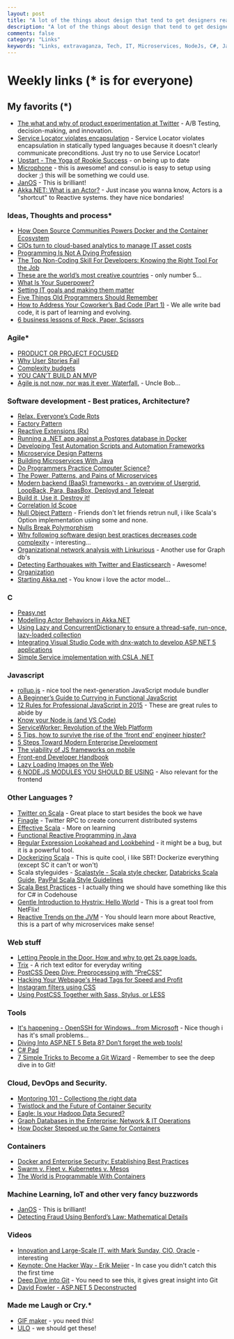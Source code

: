 ```yaml
---
layout: post
title: "A lot of the things about design that tend to get designers really interested aren't that important."
description: "A lot of the things about design that tend to get designers really interested aren't that important."
comments: false
category: "Links"
keywords: "Links, extravaganza, Tech, IT, Microservices, NodeJs, C#, Javascript, Solution architecture"
---
```

# Weekly links (* is for everyone) #

##   My favorits (*) ##
  * [The what and why of product experimentation at Twitter](https://blog.twitter.com/2015/the-what-and-why-of-product-experimentation-at-twitter-0) - A/B Testing, decision-making, and innovation.
  * [Service Locator violates encapsulation](http://blog.ploeh.dk/2015/10/26/service-locator-violates-encapsulation/) - Service Locator violates encapsulation in statically typed languages because it doesn't clearly communicate preconditions. Just try no to use Service Locator!
  * [Upstart - The Yoga of Rookie Success](https://msdn.microsoft.com/en-us/magazine/mt573709?f=255&MSPPError=-2147217396) - on being up to date
  * [Microphone](http://blog.nethouse.se/2015/10/19/introducing-microphone-microservices-with-service-discovery-for-net/) - this is awesome! and consul.io is easy to setup using docker ;) this will be something we could use.
  * [JanOS](http://janos.io/) - This is brilliant!
  * [Akka.NET: What is an Actor?](https://petabridge.com/blog/akkadotnet-what-is-an-actor/) - Just incase you wanna know, Actors is a "shortcut" to Reactive systems. they have nice bondaries!
 
###  Ideas, Thoughts and process* ###
  * [How Open Source Communities Powers Docker and the Container Ecosystem](http://thenewstack.io/open-source-communities-define-docker-container-ecosystem/)
  * [CIOs turn to cloud-based analytics to manage IT asset costs](http://www.cio.com/article/2996559/cloud-computing/cios-turn-to-cloud-based-analytics-to-manage-it-asset-costs.html#tk.rss_itstrategy)
  * [Programming Is Not A Dying Profession](http://thecodist.com/article/programming-is-not-a-dying-profession)
  * [The Top Non-Coding Skill For Developers: Knowing the Right Tool For the Job](https://dzone.com/articles/the-top-non-coding-skill-of-a-developer-the-right)
  * [These are the world’s most creative countries](https://agenda.weforum.org/2015/10/most-creative-countries-in-the-world/) - only number 5...
  * [What Is Your Superpower?](http://benscheirman.com/2015/10/what-is-your-superpower/?utm_source=feedburner&utm_medium=feed&utm_campaign=Feed%3A+ficklebits+%28Fickle+Bits%29)
  * [Setting IT goals and making them matter](http://www.cio.com/article/2997581/cio-role/setting-it-goals-and-making-them-matter.html#tk.rss_itstrategy)
  * [Five Things Old Programmers Should Remember](https://medium.com/@garywiz/five-things-old-programmers-need-to-remember-e78caf0b0973#.z02zw77sv)
  * [How to Address Your Coworker’s Bad Code (Part 1)](http://www.daedtech.com/how-to-address-your-coworkers-bad-code-part-1) - We alle write bad code, it is part of learning and evolving.
  * [6 business lessons of Rock, Paper, Scissors](http://www.cio.com/article/2997734/it-strategy/6-business-lessons-of-rock-paper-scissors.html#tk.rss_itstrategy)


### Agile* ###
  * [PRODUCT OR PROJECT FOCUSED](http://elegantcode.com/2015/10/24/product-or-project-focused/)
  * [Why User Stories Fail](http://www.javacodegeeks.com/2015/10/why-user-stories-fail.html?)
  * [Complexity budgets](http://scattered-thoughts.net/blog/2015/10/25/complexity-budgets/)
  * [YOU CAN’T BUILD AN MVP](http://www.gilzilberfeld.com/2015/10/you-cant-build-an-mvp.html)
  * [Agile is not now, nor was it ever, Waterfall.](https://blog.8thlight.com/uncle-bob/2015/10/16/agile-and-waterfall.html) - Uncle Bob...


###  Software development - Best pratices, Architecture? ###
  * [Relax. Everyone’s Code Rots](http://blog.ndepend.com/relax-everyones-code-rots/)
  * [Factory Pattern](http://code.tutsplus.com/tutorials/design-patterns-the-factory-method-pattern--cms-24530)
  * [Reactive Extensions (Rx)](http://www.codeproject.com/Articles/878014/Reactive-Extensions-Rx) 
  * [Running a .NET app against a Postgres database in Docker](http://codebetter.com/kylebaley/2015/10/25/running-a-net-app-against-a-postgres-database-in-docker/)
  * [Developing Test Automation Scripts and Automation Frameworks](http://www.infoq.com/articles/test-scripts-frameworks)
  * [Microservice Design Patterns](https://dzone.com/articles/microservice-design-patterns)
  * [Building Microservices With Java](https://dzone.com/articles/building-microservices-with-java)
  * [Do Programmers Practice Computer Science?](http://www.daedtech.com/do-programmers-practice-computer-science)
  * [The Power, Patterns, and Pains of Microservices](https://dzone.com/articles/the-power-patterns-and-pains-of-microservices)
  * [Modern backend (BaaS) frameworks - an overview of Usergrid, LoopBack, Para, BaasBox, Deployd and Telepat](http://www.erudika.com/blog/2015/10/21/backend-frameworks-usergrid-loopback-para-baasbox-deployd-telepat)
  * [Build it, Use it, Destroy it!](https://alexandrebrisebois.wordpress.com/2015/10/17/build-it-use-it-destroy-it/)
  * [Correlation Id Scope](http://weblogs.asp.net/ricardoperes/correlation-id-scope?WT.mc_id=DX_MVP4025064)
  * [Null Object Pattern](http://deviq.com/null-object-pattern/) - Friends don't let friends retrun null, i like Scala's Option implementation using some and none.
  * [Nulls Break Polymorphism](http://ardalis.com/nulls-break-polymorphism)
  * [Why following software design best practices decreases code complexity](http://enterprisecraftsmanship.com/2015/10/26/why-following-software-design-best-practices-decreases-code-complexity/) - interesting... 
  * [Organizational network analysis with Linkurious](https://linkurio.us/organizational-network-analysis-with-linkurious/) - Another use for Graph db's
  * [Detecting Earthquakes with Twitter and Elasticsearch](http://thenewstack.io/detecting-earthquakes-twitter-elasticsearch/) - Awesome!
  * [Organization](http://theprogrammersparadox.blogspot.dk/2015/10/organization.html)
  * [Starting Akka.net](http://blog.jaywayco.co.uk/starting-akka-net/) - You know i love the actor model...

###  **C** ###
  * [Peasy.net](https://github.com/ahanusa/Peasy.NET/wiki) 
  * [Modelling Actor Behaviors in Akka.NET](https://visualstudiomagazine.com/articles/2015/10/01/modelling-actor-behaviors.aspx)
  * [Using Lazy and ConcurrentDictionary to ensure a thread-safe, run-once, lazy-loaded collection](https://blogs.endjin.com/2015/10/using-lazy-and-concurrentdictionary-to-ensure-a-thread-safe-run-once-lazy-loaded-collection/)
  * [Integrating Visual Studio Code with dnx-watch to develop ASP.NET 5 applications](http://www.hanselman.com/blog/IntegratingVisualStudioCodeWithDnxwatchToDevelopASPNET5Applications.aspx)
  * [Simple Service implementation with CSLA .NET](http://www.lhotka.net/weblog/SimpleServiceImplementationWithCSLANET.aspx)

###  Javascript ###
  * [rollup.js](http://rollupjs.org/) - nice tool the next-generation JavaScript module bundler
  * [A Beginner’s Guide to Currying in Functional JavaScript](http://www.sitepoint.com/currying-in-functional-javascript/)
  * [12 Rules for Professional JavaScript in 2015](https://medium.com/@housecor/12-rules-for-professional-javascript-in-2015-f158e7d3f0fc#.699roq82b) - These are great rules to abide by
  * [Know your Node.js (and VS Code)](https://channel9.msdn.com/coding4fun/blog/Know-your-Nodejs-and-VS-Code?WT.mc_id=DX_MVP4025064)
  * [ServiceWorker: Revolution of the Web Platform](https://ponyfoo.com/articles/serviceworker-revolution)
  * [5 Tips, how to survive the rise of the ‘front end’ engineer hipster?](http://www.clemensreijnen.nl/post/2015/10/22/5-tips-how-to-survive-the-rise-of-the-front-end-engineer-hipster)
  * [5 Steps Toward Modern Enterprise Development](http://www.love2dev.com/#!article/5%20Steps%20Toward%20Modern%20Enterprise%20Development)
  * [The viability of JS frameworks on mobile](https://joreteg.com/blog/viability-of-js-frameworks-on-mobile)
  * [Front-end Developer Handbook](http://www.frontendhandbook.com/)
  * [Lazy Loading Images on the Web](http://developer.telerik.com/featured/lazy-loading-images-on-the-web/)
  * [6 NODE.JS MODULES YOU SHOULD BE USING](http://www.programmableweb.com/news/6-node.js-modules-you-should-be-using/analysis/2015/10/26) - Also relevant for the frontend

###  Other Languages ? ###
  * [Twitter on Scala](http://twitter.github.io/scala_school/) - Great place to start besides the book we have
  * [Finagle](http://twitter.github.io/finagle/) - Twitter RPC to create concurrent distributed systems
  * [Effective Scala](http://twitter.github.io/effectivescala) - More on learning 
  * [Functional Reactive Programming in Java](https://realm.io/news/droidcon-gomez-functional-reactive-programming/)
  * [Regular Expression Lookahead and Lookbehind](http://www.blackwasp.co.uk/RegexLookahead.aspx) - it might be a bug, but it is a powerful tool.
  * [Dockerizing Scala](http://blog.codacy.com/2015/07/16/dockerizing-scala/#gs.FQ5m5_g) - This is quite cool, i like SBT! Dockerize everything (except SC it can't or won't)
  * Scala styleguides - [Scalastyle - Scala style checker](http://www.scalastyle.org/), [Databricks Scala Guide](https://github.com/databricks/scala-style-guide), [PayPal Scala Style Guidelines](https://github.com/paypal/scala-style-guide)  
  * [Scala Best Practices](https://github.com/alexandru/scala-best-practices) - I actually thing we should have something like this for C# in Codehouse
  * [Gentle Introduction to Hystrix: Hello World](https://dzone.com/articles/gentle-introduction-to-hystrix-hello-world) - This is a great tool from NetFlix!
  * [Reactive Trends on the JVM](https://dzone.com/articles/reactive-trends-on-the-jvm) - You should learn more about Reactive, this is a part of why microservices make sense!
 

###  Web stuff ###
  * [Letting People in the Door. How and why to get 2s page loads.](https://medium.com/@puppybits/letting-people-in-the-door-how-and-why-to-get-page-loads-under-2-seconds-340c487bd81d#.c5b82z2gn)
  * [Trix](http://trix-editor.org/) - A rich text editor for everyday writing 
  * [PostCSS Deep Dive: Preprocessing with “PreCSS”](http://webdesign.tutsplus.com/tutorials/postcss-deep-dive-preprocessing-with-precss--cms-24583)
  * [Hacking Your Webpage's Head Tags for Speed and Profit](http://www.nateberkopec.com/2015/10/21/hacking-head-tags-for-speed-and-profit.html)
  * [Instagram filters using CSS](http://una.im/CSSgram/)
  * [Using PostCSS Together with Sass, Stylus, or LESS](http://webdesign.tutsplus.com/tutorials/using-postcss-together-with-sass-stylus-or-less--cms-24591)
 
###  Tools ###
  * [It's happening - OpenSSH for Windows...from Microsoft](http://www.hanselman.com/blog/ItsHappeningOpenSSHForWindowsfromMicrosoft.aspx) - Nice though i has it's small problems...
  * [Diving Into ASP.NET 5 Beta 8? Don’t forget the web tools!](http://thedatafarm.com/tools/diving-into-asp-net-5-beta-8-dont-forget-the-web-tools/)
  * [C# Pad](http://csharppad.com/)
  * [7 Simple Tricks to Become a Git Wizard](https://dzone.com/articles/7-simple-tricks-to-become-a-git-wizard) - Remember to see the deep dive in to Git!
 
###  Cloud, DevOps and Security.  ###
  * [Montoring 101 - Collectiong the right data](http://thenewstack.io/monitoring-101-collecting-right-data/)
  * [Twistlock and the Future of Container Security](http://thenewstack.io/twistlock-future-container-security/)
  * [Eagle: Is your Hadoop Data Secured?](http://www.ebaytechblog.com/2015/10/23/eagle-is-your-hadoop-data-secured/)
  * [Graph Databases in the Enterprise: Network & IT Operations](http://neo4j.com/blog/enterprise-network-it-operations/)
  * [How Docker Stepped up the Game for Containers](http://thenewstack.io/shining-historical-lens-containers/)

### Containers ###
  * [Docker and Enterprise Security: Establishing Best Practices](https://dzone.com/articles/docker-and-enterprise-security-establishing-best-p) 
  * [Swarm v. Fleet v. Kubernetes v. Mesos](http://radar.oreilly.com/2015/10/swarm-v-fleet-v-kubernetes-v-mesos.html)
  * [The World is Programmable With Containers](http://thenewstack.io/the-world-is-programmable-with-containers/)

### Machine Learning, IoT and other very fancy buzzwords ###
 * [JanOS](http://janos.io/) - This is brilliant!
 * [Detecting Fraud Using Benford’s Law: Mathematical Details](http://blog.cluster-text.com/2015/10/20/detecting-fraud-using-benfords-law-mathematical-details/)

###  Videos ###
  * [Innovation and Large-Scale IT, with Mark Sunday, CIO, Oracle](https://www.youtube.com/watch?v=A2N7b9mzC40) - interesting 
  * [Keynote: One Hacker Way - Erik Meijer](https://www.youtube.com/watch?v=FvMuPtuvP5w&list=PLEx5khR4g7PL0fDNJkI2dHhqeckQTAbes&index=8) - In case you didn't catch this the first time
  * [Deep Dive into Git](https://www.youtube.com/watch?v=dBSHLb1B8sw&list=PLEx5khR4g7PL0fDNJkI2dHhqeckQTAbes&index=7) - You need to see this, it gives great insight into Git
  * [David Fowler - ASP.NET 5 Deconstructed](https://vimeo.com/142347212)


###  Made me Laugh or Cry.* ###
 * [GIF maker](http://giphy.com/create/gifmaker) - you need this!
 * [ULO](https://www.kickstarter.com/projects/vivienmuller/ulo/description) - we should get these!

